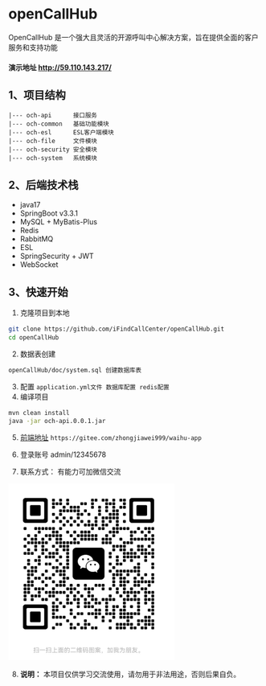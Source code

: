 # openCallHub
OpenCallHub 是一个强大且灵活的开源呼叫中心解决方案，旨在提供全面的客户服务和支持功能

#### 演示地址 http://59.110.143.217/

## 1、项目结构

    |--- och-api      接口服务
    |--- och-common   基础功能模块
    |--- och-esl      ESL客户端模块
    |--- och-file     文件模块
    |--- och-security 安全模块
    |--- och-system   系统模块

## 2、后端技术栈
- java17
- SpringBoot v3.3.1
- MySQL + MyBatis-Plus
- Redis 
- RabbitMQ
- ESL 
- SpringSecurity + JWT
- WebSocket


## 3、快速开始
1. 克隆项目到本地
```bash
git clone https://github.com/iFindCallCenter/openCallHub.git
cd openCallHub
```
2. 数据表创建
```bash
openCallHub/doc/system.sql 创建数据库表
```
3. 配置
``application.yml文件 数据库配置 redis配置``
4. 编译项目
```bash
mvn clean install
java -jar och-api.0.0.1.jar
```
5. [前端地址](https://gitee.com/zhongjiawei999/waihu-app) `https://gitee.com/zhongjiawei999/waihu-app`

6. 登录账号 admin/12345678

7. 联系方式： 有能力可加微信交流

![微信](image.png)

8. **说明：** 本项目仅供学习交流使用，请勿用于非法用途，否则后果自负。